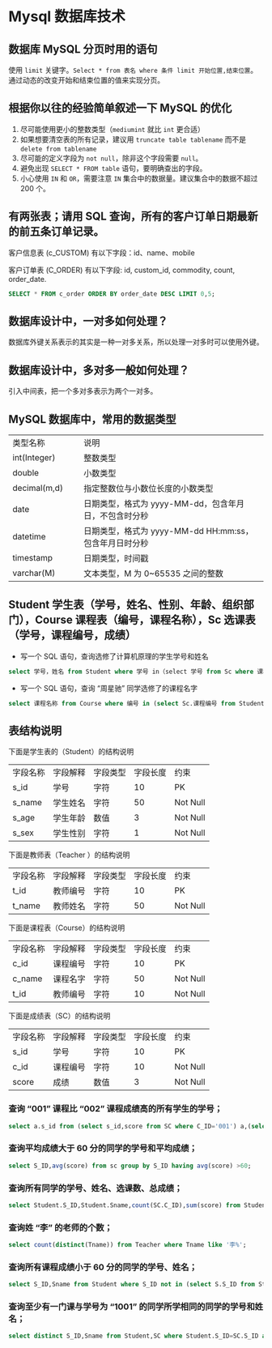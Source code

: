 Mysql 数据库技术
===========

## 数据库 MySQL 分页时用的语句

使用 `limit` 关键字。`Select * from 表名 where 条件 limit 开始位置,结束位置`。通过动态的改变开始和结束位置的值来实现分页。

## 根据你以往的经验简单叙述一下 MySQL 的优化

1.  尽可能使用更小的整数类型（`mediumint` 就比 `int` 更合适）
2.  如果想要清空表的所有记录，建议用 `truncate table tablename` 而不是 `delete from tablename`
3.  尽可能的定义字段为 `not null`，除非这个字段需要 `null`。
4.  避免出现 `SELECT * FROM table` 语句，要明确查出的字段。
5.  小心使用 `IN` 和 `OR`，需要注意 `IN` 集合中的数据量。建议集合中的数据不超过 200 个。

## 有两张表；请用 SQL 查询，所有的客户订单日期最新的前五条订单记录。

客户信息表 (c\_CUSTOM) 有以下字段：id、name、mobile

客户订单表 (C\_ORDER) 有以下字段: id, custom\_id, commodity, count, order\_date.

```sql
SELECT * FROM c_order ORDER BY order_date DESC LIMIT 0,5;
```

## 数据库设计中，一对多如何处理？

数据库外键关系表示的其实是一种一对多关系，所以处理一对多时可以使用外键。

## 数据库设计中，多对多一般如何处理？

引入中间表，把一个多对多表示为两个一对多。

## MySQL 数据库中，常用的数据类型

<table width="619"><tbody><tr><td width="132">类型名称</td><td width="423">说明</td></tr><tr><td>int(Integer)</td><td>整数类型</td></tr><tr><td>double</td><td>小数类型</td></tr><tr><td>decimal(m,d)</td><td>指定整数位与小数位长度的小数类型</td></tr><tr><td>date</td><td>日期类型，格式为 yyyy-MM-dd，包含年月日，不包含时分秒</td></tr><tr><td>datetime</td><td>日期类型，格式为 yyyy-MM-dd HH:mm:ss，包含年月日时分秒</td></tr><tr><td>timestamp</td><td>日期类型，时间戳</td></tr><tr><td>varchar(M)</td><td>文本类型，M 为 0~65535 之间的整数</td></tr></tbody></table>

## Student 学生表（学号，姓名、性别、年龄、组织部门），Course 课程表（编号，课程名称），Sc 选课表（学号，课程编号，成绩）

*   写一个 SQL 语句，查询选修了计算机原理的学生学号和姓名

```sql
select 学号，姓名 from Student where 学号 in（select 学号 from Sc where 课程编号 in(Select 课程编号 from Course where 课程名称 = ‘计算机原理’)）
```

*   写一个 SQL 语句，查询 “周星驰” 同学选修了的课程名字

```sql
select 课程名称 from Course where 编号 in (select Sc.课程编号 from Student,Sc where Student.姓名=’周星驰’ and Student.学号 = Sc.学号)
```

## 表结构说明

下面是学生表的（Student）的结构说明

<table border="0" cellspacing="0" cellpadding="0"><tbody><tr><td height="19">字段名称</td><td>字段解释</td><td >字段类型</td><td>字段长度</td><td>约束</td></tr><tr><td height="19">s_id</td><td>学号</td><td>字符</td><td>10</td><td>PK</td></tr><tr><td height="19">s_name</td><td>学生姓名</td><td>字符</td><td>50</td><td>Not Null</td></tr><tr><td height="19">s_age</td><td>学生年龄</td><td>数值</td><td>3</td><td>Not Null</td></tr><tr><td height="19">s_sex</td><td>学生性别</td><td>字符</td><td>1</td><td>Not Null</td></tr></tbody></table>

下面是教师表（Teacher ）的结构说明

<table border="0" cellspacing="0" cellpadding="0"><tbody><tr><td height="19">字段名称</td><td>字段解释</td><td >字段类型</td><td>字段长度</td><td>约束</td></tr><tr><td height="19">t_id</td><td>教师编号</td><td>字符</td><td>10</td><td>PK</td></tr><tr><td height="19">t_name</td><td>教师姓名</td><td>字符</td><td>50</td><td>Not Null</td></tr></tbody></table>

下面是课程表（Course）的结构说明

<table border="0" cellspacing="0" cellpadding="0"><tbody><tr><td height="19">字段名称</td><td>字段解释</td><td >字段类型</td><td>字段长度</td><td>约束</td></tr><tr><td height="19">c_id</td><td>课程编号</td><td>字符</td><td>10</td><td>PK</td></tr><tr><td height="19">c_name</td><td>课程名字</td><td>字符</td><td>50</td><td>Not Null</td></tr><tr><td height="19">t_id</td><td>教师编号</td><td>字符</td><td>10</td><td>Not Null</td></tr></tbody></table>

下面是成绩表（SC）的结构说明

<table border="0" cellspacing="0" cellpadding="0"><tbody><tr><td height="19">字段名称</td><td>字段解释</td><td >字段类型</td><td>字段长度</td><td>约束</td></tr><tr><td height="19">s_id</td><td>学号</td><td>字符</td><td>10</td><td>PK</td></tr><tr><td height="19">c_id</td><td>课程编号</td><td>字符</td><td>10</td><td>Not Null</td></tr><tr><td height="19">score</td><td>成绩</td><td>数值</td><td>3</td><td>Not Null</td></tr></tbody></table>

### 查询 “001” 课程比 “002” 课程成绩高的所有学生的学号；

```sql
select a.s_id from (select s_id,score from SC where C_ID='001') a,(select s_id,scorefrom SC where C_ID='002') b where a.score>b.score and a.s_id=b.s_id;
```

### 查询平均成绩大于 60 分的同学的学号和平均成绩；

```sql
select S_ID,avg(score) from sc group by S_ID having avg(score) >60;
```

### 查询所有同学的学号、姓名、选课数、总成绩；

```sql
select Student.S_ID,Student.Sname,count(SC.C_ID),sum(score) from Student left Outer join SC on Student.S_ID=SC.S_ID group by Student.S_ID,Sname
```

### 查询姓 “李” 的老师的个数；

```sql
select count(distinct(Tname)) from Teacher where Tname like '李%';
```

### 查询所有课程成绩小于 60 分的同学的学号、姓名；

```sql
select S_ID,Sname from Student where S_ID not in (select S.S_ID from Student AS S,SC where S.S_ID=SC.S_ID and score>60);
```

### 查询至少有一门课与学号为 “1001” 的同学所学相同的同学的学号和姓名；

```sql
select distinct S_ID,Sname from Student,SC where Student.S_ID=SC.S_ID and SC.C_ID in (select C_ID from SC where S_ID='1001');
```
